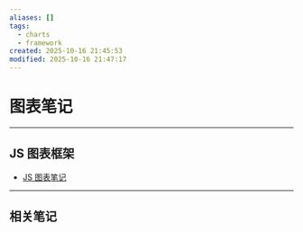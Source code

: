 ```yaml
---
aliases: []
tags:
  - charts
  - framework
created: 2025-10-16 21:45:53
modified: 2025-10-16 21:47:17
---
```


# 图表笔记

---

## JS 图表框架

* [JS 图表笔记](../JS/JS_Charts_Note.md)

---

## 相关笔记
